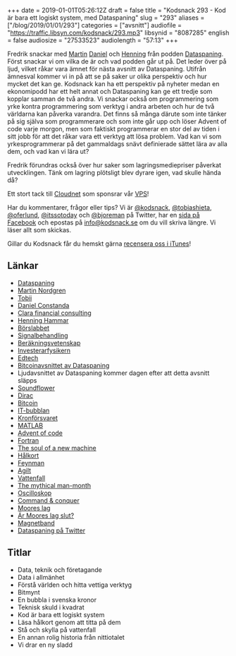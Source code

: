 +++
date = 2019-01-01T05:26:12Z
draft = false
title = "Kodsnack 293 - Kod är bara ett logiskt system, med Dataspaning"
slug = "293"
aliases = ["/blog/2019/01/01/293"]
categories = ["avsnitt"]
audiofile = "https://traffic.libsyn.com/kodsnack/293.mp3"
libsynid = "8087285"
english = false
audiosize = "27533523"
audiolength = "57:13"
+++

Fredrik snackar med [Martin](https://twitter.com/martinjnordgren) [Daniel](https://twitter.com/danielconstanda) och [Henning](https://twitter.com/investerarfys) från podden [Dataspaning](http://dataspaning.se/). Först snackar vi om vilka de är och vad podden går ut på. Det leder över på ljud, vilket råkar vara ämnet för nästa avsnitt av Dataspaning. Utifrån ämnesval kommer vi in på att se på saker ur olika perspektiv och hur mycket det kan ge. Kodsnack kan ha ett perspektiv på nyheter medan en ekonomipodd har ett helt annat och Dataspaning kan ge ett tredje som kopplar samman de två andra. Vi snackar också om programmering som yrke kontra programmering som verktyg i andra arbeten och hur de två världarna kan påverka varandra. Det finns så många därute som inte tänker på sig själva som programmerare och som inte går upp och löser Advent of code varje morgon, men som faktiskt programmerar en stor del av tiden i sitt jobb för att det råkar vara ett verktyg att lösa problem. Vad kan vi som yrkesprogrammerar på det gammaldags snävt definierade sättet lära av alla dem, och vad kan vi lära ut?

Fredrik förundras också över hur saker som lagringsmediepriser påverkat utvecklingen. Tänk om lagring plötsligt blev dyrare igen, vad skulle hända då?

Ett stort tack till [Cloudnet](http://www.cloudnet.se) som sponsrar vår [VPS](http://en.wikipedia.org/wiki/Virtual_private_server)!

Har du kommentarer, frågor eller tips? Vi är [@kodsnack](https://www.twitter.com/kodsnack), [@tobiashieta](https://www.twitter.com/tobiashieta), [@oferlund](https://www.twitter.com/oferlund), [@itssotoday](https://twitter.com/itssotoday) och [@bjoreman](https://www.twitter.com/bjoreman) på Twitter, har en [sida på Facebook](https://www.facebook.com/kodsnack) och epostas på [info@kodsnack.se](mailto:info@kodsnack.se) om du vill skriva längre. Vi läser allt som skickas.

Gillar du Kodsnack får du hemskt gärna [recensera oss i iTunes](http://itunes.apple.com/se/podcast/kodsnack/id561631498?l=en)!

## Länkar ##
* [Dataspaning](http://dataspaning.se/)
* [Martin Nordgren](https://twitter.com/martinjnordgren)
* [Tobii](https://en.wikipedia.org/wiki/Tobii_Technology)
* [Daniel Constanda](https://twitter.com/danielconstanda)
* [Clara financial consulting](http://claraconsulting.se/)
* [Henning Hammar](https://twitter.com/investerarfys)
* [Börslabbet](https://borslabbet.se/)
* [Signalbehandling](https://sv.wikipedia.org/wiki/Signalbehandling)
* [Beräkningsvetenskap](https://sv.wikipedia.org/wiki/Numerisk_analys)
* [Investerarfysikern](https://investerarfysikern.se/)
* [Edtech](https://en.wikipedia.org/wiki/Educational_technology)
* [Bitcoinavsnittet av Dataspaning](https://dataspaning.podbean.com/e/kryptovalutor-och-bitcoin-ett-ar-efter-toppen/)
* Ljudavsnittet av Dataspaning kommer dagen efter att detta avsnitt släpps
* [Soundflower](https://github.com/mattingalls/Soundflower)
* [Dirac](http://dirac.com/)
* [Bitcoin](https://en.wikipedia.org/wiki/Bitcoin)
* [IT-bubblan](https://sv.wikipedia.org/wiki/IT-bubblan)
* [Kronförsvaret](https://sv.wikipedia.org/wiki/Finanskrisen_i_Sverige_1990%E2%80%931994)
* [MATLAB](https://en.wikipedia.org/wiki/MATLAB)
* [Advent of code](https://adventofcode.com/)
* [Fortran](https://en.wikipedia.org/wiki/Fortran)
* [The soul of a new machine](https://en.wikipedia.org/wiki/The_Soul_of_a_New_Machine)
* [Hålkort](https://sv.wikipedia.org/wiki/H%C3%A5lkort)
* [Feynman](https://en.wikipedia.org/wiki/Richard_Feynman)
* [Agilt](https://en.wikipedia.org/wiki/Agile_software_development)
* [Vattenfall](https://en.wikipedia.org/wiki/Waterfall_model)
* [The mythical man-month](https://en.wikipedia.org/wiki/The_Mythical_Man-Month)
* [Oscilloskop](https://sv.wikipedia.org/wiki/Oscilloskop)
* [Command & conquer](https://en.wikipedia.org/wiki/Command_%26_Conquer_%281995_video_game%29)
* [Moores lag](https://en.wikipedia.org/wiki/Moore%27s_law)
* [Är Moores lag slut?](https://www.technologyreview.com/s/601441/moores-law-is-dead-now-what/)
* [Magnetband](https://en.wikipedia.org/wiki/Magnetic_tape)
* [Dataspaning på Twitter](https://twitter.com/dataspaning)

## Titlar ##
* Data, teknik och företagande
* Data i allmänhet
* Förstå världen och hitta vettiga verktyg
* Bitmynt
* En bubbla i svenska kronor
* Teknisk skuld i kvadrat
* Kod är bara ett logiskt system
* Läsa hålkort genom att titta på dem
* Stå och skylla på vattenfall
* En annan rolig historia från nittiotalet
* Vi drar en ny sladd